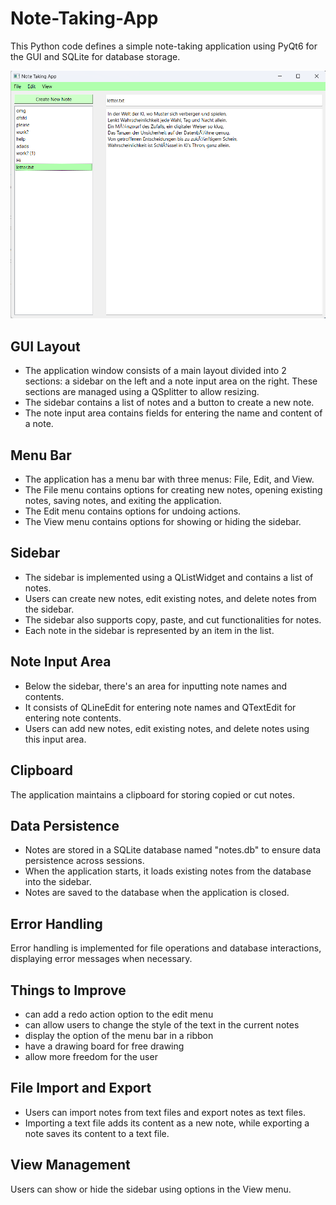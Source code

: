 # Note-Taking-App

This Python code defines a simple note-taking application using PyQt6 for the GUI and SQLite for database storage.

![application image](https://github.com/ikteng/Note-Taking-App/blob/f3e7c7a221635b11335dba316c528aa576fe87bd/app_image.png)

## GUI Layout
- The application window consists of a main layout divided into 2 sections: a sidebar on the left and a note input area on the right. These sections are managed using a QSplitter to allow resizing.
- The sidebar contains a list of notes and a button to create a new note.
- The note input area contains fields for entering the name and content of a note.

## Menu Bar
- The application has a menu bar with three menus: File, Edit, and View.
- The File menu contains options for creating new notes, opening existing notes, saving notes, and exiting the application.
- The Edit menu contains options for undoing actions.
- The View menu contains options for showing or hiding the sidebar.

## Sidebar
- The sidebar is implemented using a QListWidget and contains a list of notes.
- Users can create new notes, edit existing notes, and delete notes from the sidebar.
- The sidebar also supports copy, paste, and cut functionalities for notes.
- Each note in the sidebar is represented by an item in the list.

## Note Input Area
- Below the sidebar, there's an area for inputting note names and contents.
- It consists of QLineEdit for entering note names and QTextEdit for entering note contents.
- Users can add new notes, edit existing notes, and delete notes using this input area.

## Clipboard
The application maintains a clipboard for storing copied or cut notes.

## Data Persistence
- Notes are stored in a SQLite database named "notes.db" to ensure data persistence across sessions.
- When the application starts, it loads existing notes from the database into the sidebar.
- Notes are saved to the database when the application is closed.

## Error Handling
Error handling is implemented for file operations and database interactions, displaying error messages when necessary.

## Things to Improve
- can add a redo action option to the edit menu
- can allow users to change the style of the text in the current notes
- display the option of the menu bar in a ribbon
- have a drawing board for free drawing
- allow more freedom for the user
## File Import and Export
- Users can import notes from text files and export notes as text files.
- Importing a text file adds its content as a new note, while exporting a note saves its content to a text file.

## View Management
Users can show or hide the sidebar using options in the View menu.
